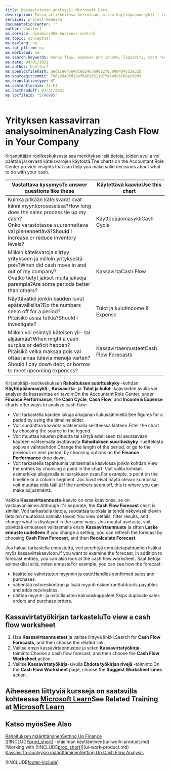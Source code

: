```yaml
---
title: Kassavirtojen analyysi| Microsoft Docs
description: Tässä artikkelissa kerrotaan, miten käyttöpääomasykli-, tulot ja kulut-, kassavirta- ja kassavirtaennustekaavioilla voidaan analysoida yrityksen historiallista ja tulevaa kassavirran liikkumista.
services: project-madeira
documentationcenter: ''
author: bholtorf
ms.service: dynamics365-business-central
ms.topic: conceptual
ms.devlang: na
ms.tgt_pltfrm: na
ms.workload: na
ms.search.keywords: money flow, expense and income, liquidity, cash receipts minus cash payments, Cartera
ms.date: 04/01/2021
ms.author: bholtorf
ms.openlocfilehash: aed1ce045e4dceb2467a901278300e404cd3e32b
ms.sourcegitcommit: 766e2840fd16efb901d211d7fa64d96766ac99d9
ms.translationtype: HT
ms.contentlocale: fi-FI
ms.lasthandoff: 03/31/2021
ms.locfileid: "5780905"
---
```

# <a name="analyzing-cash-flow-in-your-company"></a><span data-ttu-id="45593-103">Yrityksen kassavirran analysoiminen</span><span class="sxs-lookup"><span data-stu-id="45593-103">Analyzing Cash Flow in Your Company</span></span>
<span data-ttu-id="45593-104">Kirjanpitäjän roolikeskuksesta saa merkityksellisiä tietoja, joiden avulla voi päättää järkevästi käteisvarojen käytöstä.</span><span class="sxs-lookup"><span data-stu-id="45593-104">The charts on the Accountant Role Center provide insights that can help you make solid decisions about what to do with your cash.</span></span>  

| <span data-ttu-id="45593-105">Vastattava kysymys</span><span class="sxs-lookup"><span data-stu-id="45593-105">To answer questions like these</span></span> | <span data-ttu-id="45593-106">Käytettävä kaavio</span><span class="sxs-lookup"><span data-stu-id="45593-106">Use this chart</span></span> |
| --- | --- |
| <span data-ttu-id="45593-107">Kuinka pitkään käteisvarat ovat kiinni myyntiprosessissa?</span><span class="sxs-lookup"><span data-stu-id="45593-107">How long does the sales process tie up my cash?</span></span></br> <span data-ttu-id="45593-108">Onko varastotasoa suurennettava vai pienennettävä?</span><span class="sxs-lookup"><span data-stu-id="45593-108">Should I increase or reduce inventory levels?</span></span> |<span data-ttu-id="45593-109">Käyttöpääomasykli</span><span class="sxs-lookup"><span data-stu-id="45593-109">Cash Cycle</span></span> |
| <span data-ttu-id="45593-110">Milloin käteisvaroja siirtyy yritykseen ja milloin yrityksestä pois?</span><span class="sxs-lookup"><span data-stu-id="45593-110">When did cash move in and out of my company?</span></span></br> <span data-ttu-id="45593-111">Ovatko tietyt jaksot muita jaksoja parempia?</span><span class="sxs-lookup"><span data-stu-id="45593-111">Are some periods better than others?</span></span> |<span data-ttu-id="45593-112">Kassavirta</span><span class="sxs-lookup"><span data-stu-id="45593-112">Cash Flow</span></span> |
| <span data-ttu-id="45593-113">Näyttävätkö jonkin kauden luvut epätavallisilta?</span><span class="sxs-lookup"><span data-stu-id="45593-113">Do the numbers seem off for a period?</span></span></br> <span data-ttu-id="45593-114">Pitäisikö asiaa tutkia?</span><span class="sxs-lookup"><span data-stu-id="45593-114">Should I investigate?</span></span> |<span data-ttu-id="45593-115">Tulot ja kulut</span><span class="sxs-lookup"><span data-stu-id="45593-115">Income & Expense</span></span> |
| <span data-ttu-id="45593-116">Milloin voi esiintyä käteisen yli- tai alijäämää?</span><span class="sxs-lookup"><span data-stu-id="45593-116">When might a cash surplus or deficit happen?</span></span></br> <span data-ttu-id="45593-117">Pitäisikö velka maksaa pois vai ottaa lainaa tulevia menoja varten?</span><span class="sxs-lookup"><span data-stu-id="45593-117">Should I pay down debt, or borrow to meet upcoming expenses?</span></span> |<span data-ttu-id="45593-118">Kassavirtaennusteet</span><span class="sxs-lookup"><span data-stu-id="45593-118">Cash Flow Forecasts</span></span> |

<span data-ttu-id="45593-119">Kirjanpitäjä-roolikeskuksen **Rahoituksen suorituskyky** -kohdan **Käyttöpääomasykli**-, **Kassavirta**- ja **Tulot ja kulut** -kaavioiden avulla voi analysoida kassavirtaa eri tavoin:</span><span class="sxs-lookup"><span data-stu-id="45593-119">On the Accountant Role Center, under **Finance Performance**, the **Cash Cycle**, **Cash Flow**, and **Income & Expense** charts offer ways to analyze cash flow:</span></span>  

* <span data-ttu-id="45593-120">Voit tarkastella kauden lukuja aikajanan liukusäätimellä.</span><span class="sxs-lookup"><span data-stu-id="45593-120">See figures for a period by using the timeline slider.</span></span>  
* <span data-ttu-id="45593-121">Voit suodattaa kaaviota valitsemalla selitteessä lähteen.</span><span class="sxs-lookup"><span data-stu-id="45593-121">Filter the chart by choosing the source in the legend.</span></span>  
* <span data-ttu-id="45593-122">Voit muuttaa kauden pituutta tai siirtyä edelliseen tai seuraavaan kauteen valitsemalla avattavasta **Rahoituksen suorituskyky** -luettelosta sopivan vaihtoehdon.</span><span class="sxs-lookup"><span data-stu-id="45593-122">Change the length of the period, or go to the previous or next period, by choosing options on the **Finance Performance** drop down.</span></span>  
* <span data-ttu-id="45593-123">Voit tarkastella tapahtumia valitsemalla kaaviossa jonkin kohdan.</span><span class="sxs-lookup"><span data-stu-id="45593-123">View the entries by choosing a point in the chart.</span></span> <span data-ttu-id="45593-124">Voit valita kohdan esimerkiksi aikajanalla tai sarakkeen osan.</span><span class="sxs-lookup"><span data-stu-id="45593-124">For example, a point on the timeline or a column segment.</span></span> <span data-ttu-id="45593-125">Jos luvut eivät näytä olevan kunnossa, voit muuttaa niitä täällä.</span><span class="sxs-lookup"><span data-stu-id="45593-125">If the numbers seem off, this is where you can make adjustments.</span></span>  

<span data-ttu-id="45593-126">Vaikka **Kassavirtaennuste**-kaavio on oma kaavionsa, se on vastaavanlainen.</span><span class="sxs-lookup"><span data-stu-id="45593-126">Although it's separate, the **Cash Flow Forecast** chart is similar.</span></span> <span data-ttu-id="45593-127">Voit tarkastella tietoja, suodattaa tuloksia ja tehdä näkyvissä oleviin tietoihin muutoksia samalla tavoin.</span><span class="sxs-lookup"><span data-stu-id="45593-127">You view details, filter results, and change what is displayed in the same ways.</span></span> <span data-ttu-id="45593-128">Jos muutat asetusta, voit päivittää ennusteen valitsemalla ensin **Kassavirtaennuste** ja sitten **Laske ennuste uudelleen**.</span><span class="sxs-lookup"><span data-stu-id="45593-128">If you change a setting, you can refresh the forecast by choosing **Cash Flow Forecast**, and then **Recalculate Forecast**.</span></span>

<span data-ttu-id="45593-129">Jos haluat tarkastella ennustetta, voit perehtyä ennustetapahtumien lisäksi myös kassavirtakaavioon.</span><span class="sxs-lookup"><span data-stu-id="45593-129">If you want to examine the forecast, in addition to forecast entries, you can also look at the cash flow worksheet.</span></span> <span data-ttu-id="45593-130">Saat tietoja esimerkiksi siitä, miten ennuste</span><span class="sxs-lookup"><span data-stu-id="45593-130">For example, you can see how the forecast:</span></span>

* <span data-ttu-id="45593-131">käsittelee vahvistetun myynnin ja ostot</span><span class="sxs-lookup"><span data-stu-id="45593-131">Handles confirmed sales and purchases.</span></span>  
* <span data-ttu-id="45593-132">vähentää ostoreskontran ja lisää myyntireskontran</span><span class="sxs-lookup"><span data-stu-id="45593-132">Subtracts payables and adds receivables.</span></span>  
* <span data-ttu-id="45593-133">ohittaa myynti- ja ostotilausten kaksoiskappaleet.</span><span class="sxs-lookup"><span data-stu-id="45593-133">Skips duplicate sales orders and purchase orders.</span></span>  

## <a name="to-view-a-cash-flow-worksheet"></a><span data-ttu-id="45593-134">Kassavirtatyökirjan tarkastelu</span><span class="sxs-lookup"><span data-stu-id="45593-134">To view a cash flow worksheet</span></span>
1. <span data-ttu-id="45593-135">Hae **Kassavirtaennusteet** ja valitse liittyvä linkki.</span><span class="sxs-lookup"><span data-stu-id="45593-135">Search for **Cash Flow Forecasts**, and then choose the related link.</span></span>  
2. <span data-ttu-id="45593-136">Valitse ensin kassavirtaennustee ja sitten **Kassavirtatyökirja**-toiminto.</span><span class="sxs-lookup"><span data-stu-id="45593-136">Choose a cash flow forecast, and then choose the **Cash Flow Worksheet** action.</span></span>  
3. <span data-ttu-id="45593-137">Valitse **Kassavirtatyökirja**-sivulla **Ehdota työkirjan rivejä** -toiminto.</span><span class="sxs-lookup"><span data-stu-id="45593-137">On the **Cash Flow Worksheet** page, choose the **Suggest Worksheet Lines** action.</span></span>  

## <a name="see-related-training-at-microsoft-learn"></a><span data-ttu-id="45593-138">Aiheeseen liittyviä kursseja on saatavilla kohteessa [Microsoft Learn](/learn/modules/forecast-cash-flow-dynamics-365-business-central/index)</span><span class="sxs-lookup"><span data-stu-id="45593-138">See Related Training at [Microsoft Learn](/learn/modules/forecast-cash-flow-dynamics-365-business-central/index)</span></span>

## <a name="see-also"></a><span data-ttu-id="45593-139">Katso myös</span><span class="sxs-lookup"><span data-stu-id="45593-139">See Also</span></span>
[<span data-ttu-id="45593-140">Rahoituksen määrittäminen</span><span class="sxs-lookup"><span data-stu-id="45593-140">Setting Up Finance</span></span>](finance-setup-finance.md)  
<span data-ttu-id="45593-141">[[!INCLUDE[prod_short](includes/prod_short.md)] -ohjelman käyttäminen](ui-work-product.md)</span><span class="sxs-lookup"><span data-stu-id="45593-141">[Working with [!INCLUDE[prod_short](includes/prod_short.md)]](ui-work-product.md)</span></span>  
[<span data-ttu-id="45593-142">Kassavirta-analyysin määrittäminen</span><span class="sxs-lookup"><span data-stu-id="45593-142">Setting Up Cash Flow Analysis</span></span>](finance-setup-cash-flow-analyses.md)  


[!INCLUDE[footer-include](includes/footer-banner.md)]
